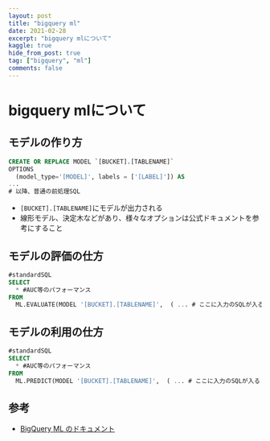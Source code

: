 ```yaml
---
layout: post
title: "bigquery ml"
date: 2021-02-28
excerpt: "bigquery mlについて"
kaggle: true
hide_from_post: true
tag: ["bigquery", "ml"]
comments: false
---
```


# bigquery mlについて

## モデルの作り方

```sql
CREATE OR REPLACE MODEL `[BUCKET].[TABLENAME]`
OPTIONS
  (model_type='[MODEL]', labels = ['[LABEL]']) AS
...
# 以降、普通の前処理SQL
```
 - `[BUCKET].[TABLENAME]`にモデルが出力される
 - 線形モデル、決定木などがあり、様々なオプションは公式ドキュメントを参考にすること

## モデルの評価の仕方

```sql
#standardSQL
SELECT
  * #AUC等のパフォーマンス
FROM
  ML.EVALUATE(MODEL '[BUCKET].[TABLENAME]',  ( ... # ここに入力のSQLが入る ) )
```

## モデルの利用の仕方

```sql
#standardSQL
SELECT
  * #AUC等のパフォーマンス
FROM
  ML.PREDICT(MODEL '[BUCKET].[TABLENAME]',  ( ... # ここに入力のSQLが入る ) )
```

## 参考
 - [BigQuery ML のドキュメント](https://cloud.google.com/bigquery-ml/docs/)
